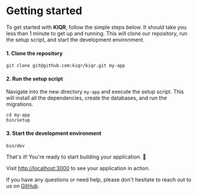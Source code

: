 # Getting started

To get started with **KIQR**, follow the simple steps below. It should take you less than 1 minute to get up and running. This will clone our repository, run the setup script, and start the development environment.

#### 1. Clone the repository

```console
git clone git@github.com:kiqr/kiqr.git my-app
```

#### 2. Run the setup script

Navigate into the new directory `my-app` and execute the setup script. This will install all the dependencies, create the databases, and run the migrations.

```console
cd my-app
bin/setup
```

#### 3. Start the development environment

```console
bin/dev
```

That's it! You're ready to start building your application. 🚀

Visit [http://localhost:3000](http://localhost:3000) to see your application in action.

If you have any questions or need help, please don't hesitate to reach out to us on [GitHub](https://github.com/kiqr/kiqr/issues).
